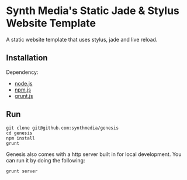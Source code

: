 Synth Media's Static Jade & Stylus Website Template
=======

A static website template that uses stylus, jade and live reload.

Installation
------------

Dependency:
  - [node.js](http://nodejs.org)
  - [npm.js](https://npmjs.org)
  - [grunt.js](http://gruntjs.com)

Run
---

```
git clone git@github.com:synthmedia/genesis
cd genesis
npm install
grunt
```

Genesis also comes with a http server built in for local development. You can run it by doing the following:

```
grunt server
```
